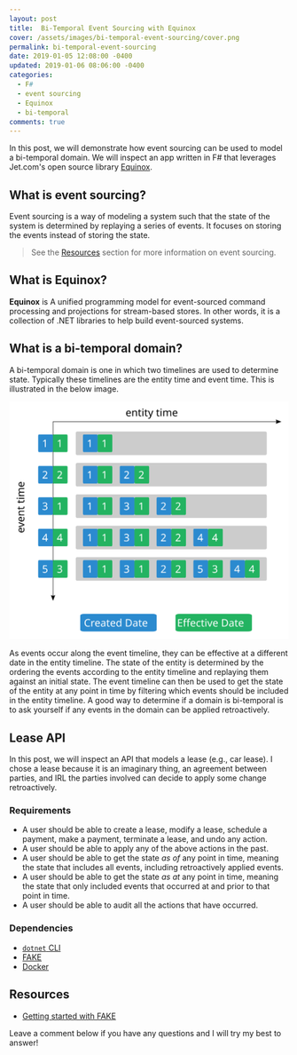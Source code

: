 ```yaml
---
layout: post
title:  Bi-Temporal Event Sourcing with Equinox
cover: /assets/images/bi-temporal-event-sourcing/cover.png
permalink: bi-temporal-event-sourcing
date: 2019-01-05 12:08:00 -0400
updated: 2019-01-06 08:06:00 -0400
categories: 
  - F#
  - event sourcing
  - Equinox
  - bi-temporal
comments: true
---
```


In this post, we will demonstrate how event sourcing 
can be used to model a bi-temporal domain. We will inspect
an app written in F# that leverages Jet.com's open source library 
[Equinox](https://github.com/jet/equinox).

## What is event sourcing?
Event sourcing is a way of modeling a system such that the state of the
system is determined by replaying a series of events. It focuses on
storing the events instead of storing the state.
> See the [Resources](#resources) section for more information on event sourcing.

## What is Equinox?
__Equinox__ is A unified programming model for event-sourced command 
processing and projections for stream-based stores. In other words, 
it is a collection of .NET libraries to help build event-sourced systems.

## What is a bi-temporal domain?
A bi-temporal domain is one in which two timelines are used to determine
state. Typically these timelines are the entity time and event time. This
is illustrated in the below image. 

![bi-temporal](/assets/images/bi-temporal-event-sourcing/bi-temporal.svg)

As events occur along the event timeline, they can be effective at a 
different date in the entity timeline. The state of the entity is determined
by the ordering the events according to the entity timeline and
replaying them against an initial state. The event timeline can then be 
used to get the state of the entity at any point in time by filtering 
which events should be included in the entity timeline. A good way to determine
if a domain is bi-temporal is to ask yourself if any events in the domain
can be applied retroactively.

## Lease API
In this post, we will inspect an API that models a lease (e.g., car lease).
I chose a lease because it is an imaginary thing, an agreement between parties,
and IRL the parties involved can decide to apply some change retroactively.

### Requirements
- A user should be able to create a lease, modify a lease,
schedule a payment, make a payment, terminate a lease, and undo any action.
- A user should be able to apply any of the above actions in the past.
- A user should be able to get the state _as of_ any point in time, meaning
the state that includes all events, including retroactively applied events.
- A user should be able to get the state _as at_ any point in time, meaning
the state that only included events that occurred at and prior to that point
in time.
- A user should be able to audit all the actions that have occurred.

### Dependencies
- [`dotnet` CLI](https://andrewcmeier.com/win-dev#dotnet)
- [FAKE](https://andrewcmeier.com/win-dev#fake)
- [Docker](https://andrewcmeier.com/win-dev#docker)



## Resources
- [Getting started with FAKE](https://fake.build/fake-gettingstarted.html)

Leave a comment below if you have any questions and I will try my best to answer!
